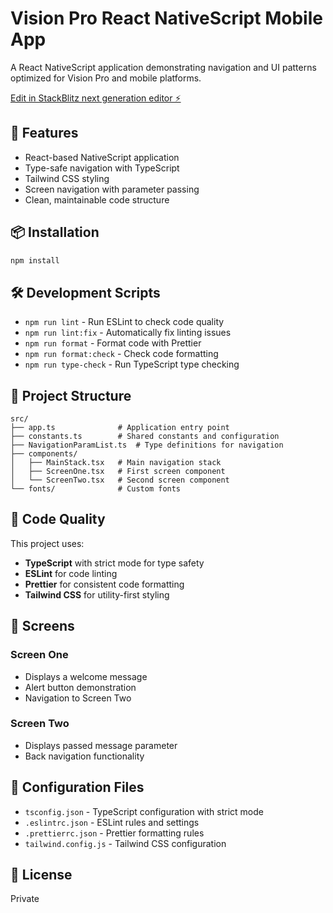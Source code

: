 # Vision Pro React NativeScript Mobile App

A React NativeScript application demonstrating navigation and UI patterns optimized for Vision Pro and mobile platforms.

[Edit in StackBlitz next generation editor ⚡️](https://stackblitz.com/~/github.com/gemsteamservices-web/vision-pro-react-nativescript-mob)

## 🚀 Features

- React-based NativeScript application
- Type-safe navigation with TypeScript
- Tailwind CSS styling
- Screen navigation with parameter passing
- Clean, maintainable code structure

## 📦 Installation

```bash
npm install
```

## 🛠️ Development Scripts

- `npm run lint` - Run ESLint to check code quality
- `npm run lint:fix` - Automatically fix linting issues
- `npm run format` - Format code with Prettier
- `npm run format:check` - Check code formatting
- `npm run type-check` - Run TypeScript type checking

## 📁 Project Structure

```
src/
├── app.ts              # Application entry point
├── constants.ts        # Shared constants and configuration
├── NavigationParamList.ts  # Type definitions for navigation
├── components/
│   ├── MainStack.tsx   # Main navigation stack
│   ├── ScreenOne.tsx   # First screen component
│   └── ScreenTwo.tsx   # Second screen component
└── fonts/              # Custom fonts
```

## 🎨 Code Quality

This project uses:
- **TypeScript** with strict mode for type safety
- **ESLint** for code linting
- **Prettier** for consistent code formatting
- **Tailwind CSS** for utility-first styling

## 📱 Screens

### Screen One
- Displays a welcome message
- Alert button demonstration
- Navigation to Screen Two

### Screen Two
- Displays passed message parameter
- Back navigation functionality

## 🔧 Configuration Files

- `tsconfig.json` - TypeScript configuration with strict mode
- `.eslintrc.json` - ESLint rules and settings
- `.prettierrc.json` - Prettier formatting rules
- `tailwind.config.js` - Tailwind CSS configuration

## 📄 License

Private
